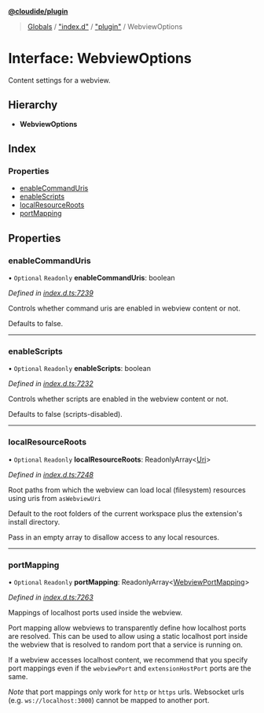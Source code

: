 **[@cloudide/plugin](../README.md)**

> [Globals](../README.md) / ["index.d"](../modules/_index_d_.md) / ["plugin"](../modules/_index_d_._plugin_.md) / WebviewOptions

# Interface: WebviewOptions

Content settings for a webview.

## Hierarchy

* **WebviewOptions**

## Index

### Properties

* [enableCommandUris](_index_d_._plugin_.webviewoptions.md#enablecommanduris)
* [enableScripts](_index_d_._plugin_.webviewoptions.md#enablescripts)
* [localResourceRoots](_index_d_._plugin_.webviewoptions.md#localresourceroots)
* [portMapping](_index_d_._plugin_.webviewoptions.md#portmapping)

## Properties

### enableCommandUris

• `Optional` `Readonly` **enableCommandUris**: boolean

*Defined in [index.d.ts:7239](https://github.com/shuyaqian/cloudide-plugin-api/blob/6d83fa1/index.d.ts#L7239)*

Controls whether command uris are enabled in webview content or not.

Defaults to false.

___

### enableScripts

• `Optional` `Readonly` **enableScripts**: boolean

*Defined in [index.d.ts:7232](https://github.com/shuyaqian/cloudide-plugin-api/blob/6d83fa1/index.d.ts#L7232)*

Controls whether scripts are enabled in the webview content or not.

Defaults to false (scripts-disabled).

___

### localResourceRoots

• `Optional` `Readonly` **localResourceRoots**: ReadonlyArray\<[Uri](../classes/_index_d_._plugin_.uri.md)>

*Defined in [index.d.ts:7248](https://github.com/shuyaqian/cloudide-plugin-api/blob/6d83fa1/index.d.ts#L7248)*

Root paths from which the webview can load local (filesystem) resources using uris from `asWebviewUri`

Default to the root folders of the current workspace plus the extension's install directory.

Pass in an empty array to disallow access to any local resources.

___

### portMapping

• `Optional` `Readonly` **portMapping**: ReadonlyArray\<[WebviewPortMapping](_index_d_._plugin_.webviewportmapping.md)>

*Defined in [index.d.ts:7263](https://github.com/shuyaqian/cloudide-plugin-api/blob/6d83fa1/index.d.ts#L7263)*

Mappings of localhost ports used inside the webview.

Port mapping allow webviews to transparently define how localhost ports are resolved. This can be used
to allow using a static localhost port inside the webview that is resolved to random port that a service is
running on.

If a webview accesses localhost content, we recommend that you specify port mappings even if
the `webviewPort` and `extensionHostPort` ports are the same.

*Note* that port mappings only work for `http` or `https` urls. Websocket urls (e.g. `ws://localhost:3000`)
cannot be mapped to another port.
